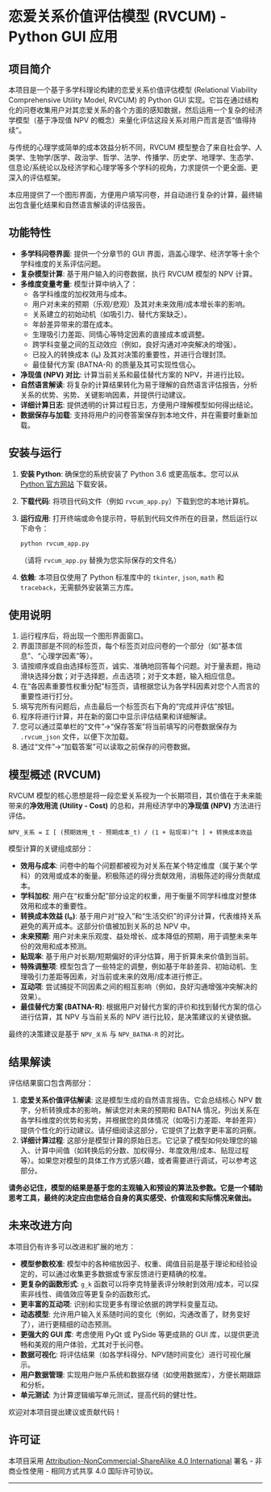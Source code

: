 # 恋爱关系价值评估模型 (RVCUM) - Python GUI 应用

## 项目简介

本项目是一个基于多学科理论构建的恋爱关系价值评估模型 (Relational Viability Comprehensive Utility Model, RVCUM) 的 Python GUI 实现。它旨在通过结构化的问卷收集用户对其恋爱关系的各个方面的感知数据，然后运用一个复杂的经济学模型（基于净现值 NPV 的概念）来量化评估这段关系对用户而言是否“值得持续”。

与传统的心理学或简单的成本效益分析不同，RVCUM 模型整合了来自社会学、人类学、生物学/医学、政治学、哲学、法学、传播学、历史学、地理学、生态学、信息论/系统论以及经济学和心理学等多个学科的视角，力求提供一个更全面、更深入的评估框架。

本应用提供了一个图形界面，方便用户填写问卷，并自动进行复杂的计算，最终输出包含量化结果和自然语言解读的评估报告。

## 功能特性

*   **多学科问卷界面**: 提供一个分章节的 GUI 界面，涵盖心理学、经济学等十余个学科维度的关系评估问题。
*   **复杂模型计算**: 基于用户输入的问卷数据，执行 RVCUM 模型的 NPV 计算。
*   **多维度变量考量**: 模型计算中纳入了：
    *   各学科维度的加权效用与成本。
    *   用户对未来的预期（乐观/悲观）及其对未来效用/成本增长率的影响。
    *   关系建立的初始动机（如吸引力、替代方案缺乏）。
    *   年龄差异带来的潜在成本。
    *   生理吸引力差距、同情心等特定因素的直接成本或调整。
    *   跨学科变量之间的互动效应（例如，良好沟通对冲突解决的增强）。
    *   已投入的转换成本 (I₀) 及其对决策的重要性，并进行合理封顶。
    *   最佳替代方案 (BATNA-R) 的质量及其可实现性信心。
*   **净现值 (NPV) 对比**: 计算当前关系和最佳替代方案的 NPV，并进行比较。
*   **自然语言解读**: 将复杂的计算结果转化为易于理解的自然语言评估报告，分析关系的优势、劣势、关键影响因素，并提供行动建议。
*   **详细计算日志**: 提供透明的计算过程日志，方便用户理解模型如何得出结论。
*   **数据保存与加载**: 支持将用户的问卷答案保存到本地文件，并在需要时重新加载。

## 安装与运行

1.  **安装 Python**: 确保您的系统安装了 Python 3.6 或更高版本。您可以从 [Python 官方网站](https://www.python.org/downloads/) 下载安装。
2.  **下载代码**: 将项目代码文件（例如 `rvcum_app.py`）下载到您的本地计算机。
3.  **运行应用**: 打开终端或命令提示符，导航到代码文件所在的目录，然后运行以下命令：

    ```bash
    python rvcum_app.py
    ```
    （请将 `rvcum_app.py` 替换为您实际保存的文件名）

4.  **依赖**: 本项目仅使用了 Python 标准库中的 `tkinter`, `json`, `math` 和 `traceback`，无需额外安装第三方库。

## 使用说明

1.  运行程序后，将出现一个图形界面窗口。
2.  界面顶部是不同的标签页，每个标签页对应问卷的一个部分（如“基本信息”、“心理学因素”等）。
3.  请按顺序或自由选择标签页，诚实、准确地回答每个问题。对于量表题，拖动滑块选择分数；对于选择题，点击选项；对于文本题，输入相应信息。
4.  在“各因素重要性权重分配”标签页，请根据您认为各学科因素对您个人而言的重要性进行打分。
5.  填写完所有问题后，点击最后一个标签页右下角的“完成并评估”按钮。
6.  程序将进行计算，并在新的窗口中显示评估结果和详细解读。
7.  您可以通过菜单栏的“文件”->“保存答案”将当前填写的问卷数据保存为 `.rvcum_json` 文件，以便下次加载。
8.  通过“文件”->“加载答案”可以读取之前保存的问卷数据。

## 模型概述 (RVCUM)

RVCUM 模型的核心思想是将一段恋爱关系视为一个长期项目，其价值在于未来能带来的**净效用流 (Utility - Cost)** 的总和，并用经济学中的**净现值 (NPV)** 方法进行评估。

`NPV_关系 = Σ [ (预期效用_t - 预期成本_t) / (1 + 贴现率)^t ] + 转换成本效益`

模型计算的关键组成部分：

*   **效用与成本**: 问卷中的每个问题都被视为对关系在某个特定维度（属于某个学科）的效用或成本的衡量。积极陈述的得分贡献效用，消极陈述的得分贡献成本。
*   **学科加权**: 用户在“权重分配”部分设定的权重，用于衡量不同学科维度对整体效用和成本的重要性。
*   **转换成本效益 (I₀)**: 基于用户对“投入”和“生活交织”的评分计算，代表维持关系避免的离开成本。这部分价值被加到关系的总 NPV 中。
*   **未来预期**: 用户对未来乐观度、益处增长、成本降低的预期，用于调整未来年份的效用和成本预测。
*   **贴现率**: 基于用户对长期/短期偏好的评分估算，用于折算未来价值到当前。
*   **特殊调整项**: 模型包含了一些特定的调整，例如基于年龄差异、初始动机、生理吸引力差距等因素，对当前或未来的效用/成本进行修正。
*   **互动项**: 尝试捕捉不同因素之间的相互影响（例如，良好沟通增强冲突解决的效果）。
*   **最佳替代方案 (BATNA-R)**: 根据用户对替代方案的评价和找到替代方案的信心进行估算，其 NPV 与当前关系的 NPV 进行比较，是决策建议的关键依据。

最终的决策建议是基于 `NPV_关系` 与 `NPV_BATNA-R` 的对比。

## 结果解读

评估结果窗口包含两部分：

1.  **恋爱关系价值评估解读**: 这是模型生成的自然语言报告。它会总结核心 NPV 数字，分析转换成本的影响，解读您对未来的预期和 BATNA 情况，列出关系在各学科维度的优势和劣势，并根据您的具体情况（如吸引力差距、年龄差异）提供个性化的行动建议。请仔细阅读这部分，它提供了比数字更丰富的洞察。
2.  **详细计算过程**: 这部分是模型计算的原始日志。它记录了模型如何处理您的输入、计算中间值（如转换后的分数、加权得分、年度效用/成本、贴现过程等）。如果您对模型的具体工作方式感兴趣，或者需要进行调试，可以参考这部分。

**请务必记住，模型的结果是基于您的主观输入和预设的算法及参数。它是一个辅助思考工具，最终的决定应由您结合自身的真实感受、价值观和实际情况来做出。**

## 未来改进方向

本项目仍有许多可以改进和扩展的地方：

*   **模型参数校准**: 模型中的各种缩放因子、权重、阈值目前是基于理论和经验设定的，可以通过收集更多数据或专家反馈进行更精确的校准。
*   **更复杂的函数形式**: `g_k` 函数可以将李克特量表评分映射到效用/成本，可以探索非线性、阈值效应等更复杂的函数形式。
*   **更丰富的互动项**: 识别和实现更多有理论依据的跨学科变量互动。
*   **动态模型**: 允许用户输入关系随时间的变化（例如，沟通改善了，财务变好了），进行更精细的动态预测。
*   **更强大的 GUI 库**: 考虑使用 PyQt 或 PySide 等更成熟的 GUI 库，以提供更流畅和美观的用户体验，尤其对于长问卷。
*   **数据可视化**: 将评估结果（如各学科得分、NPV随时间变化）进行可视化展示。
*   **用户数据管理**: 实现用户账户系统和数据存储（如使用数据库），方便长期跟踪和分析。
*   **单元测试**: 为计算逻辑编写单元测试，提高代码的健壮性。

欢迎对本项目提出建议或贡献代码！

## 许可证

本项目采用 [Attribution-NonCommercial-ShareAlike 4.0 International](https://creativecommons.org/licenses/by-nc-sa/4.0/) 署名 - 非商业性使用 - 相同方式共享 4.0 国际许可协议。

---
